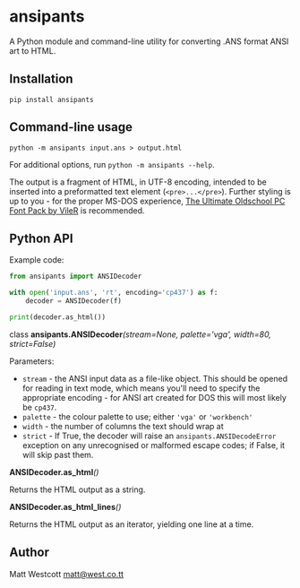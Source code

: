 # ansipants

A Python module and command-line utility for converting .ANS format ANSI art to HTML.

## Installation

    pip install ansipants

## Command-line usage

    python -m ansipants input.ans > output.html

For additional options, run `python -m ansipants --help`.

The output is a fragment of HTML, in UTF-8 encoding, intended to be inserted into a preformatted text element (`<pre>...</pre>`). Further styling is up to you - for the proper MS-DOS experience, [The Ultimate Oldschool PC Font Pack by VileR](https://int10h.org/oldschool-pc-fonts/) is recommended.

## Python API

Example code:

```python
from ansipants import ANSIDecoder

with open('input.ans', 'rt', encoding='cp437') as f:
    decoder = ANSIDecoder(f)

print(decoder.as_html())
```

class **ansipants.ANSIDecoder**_(stream=None, palette='vga', width=80, strict=False)_

Parameters:

* `stream` - the ANSI input data as a file-like object. This should be opened for reading in text mode, which means you'll need to specify the appropriate encoding - for ANSI art created for DOS this will most likely be `cp437`.
* `palette` - the colour palette to use; either `'vga'` or `'workbench'`
* `width` - the number of columns the text should wrap at
* `strict` - If True, the decoder will raise an `ansipants.ANSIDecodeError` exception on any unrecognised or malformed escape codes; if False, it will skip past them.

**ANSIDecoder.as_html**_()_

Returns the HTML output as a string.

**ANSIDecoder.as_html_lines**_()_

Returns the HTML output as an iterator, yielding one line at a time.


## Author

Matt Westcott matt@west.co.tt
